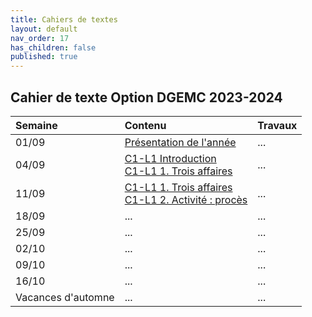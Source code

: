 ```yaml
---
title: Cahiers de textes
layout: default
nav_order: 17
has_children: false
published: true
---
```

## Cahier de texte Option DGEMC 2023-2024

| Semaine     | Contenu     | Travaux |
| :------------------- | :-------------- | :-------- |
| 01/09  | [Présentation de l'année](../Présentation/presentation.html) | ...     |
| 04/09   | [C1-L1 Introduction](../Leçon%201/L1-intro.html) <br> [C1-L1 1. Trois affaires](../Leçon%201/L1-1-affaires.html)  | ...     |
| 11/09   | [C1-L1 1. Trois affaires](../Leçon%201/L1-1-affaires.html) <br> [C1-L1 2. Activité : procès](../Leçon%201/L1-3-activite.html)    | ...     |
| 18/09   | ...     | ...     |
| 25/09   | ...     | ...     |
| 02/10   | ...     | ...     |
| 09/10   | ...     | ...     |
| 16/10   | ...     | ...     |
| Vacances d'automne | ...  | ...  |
